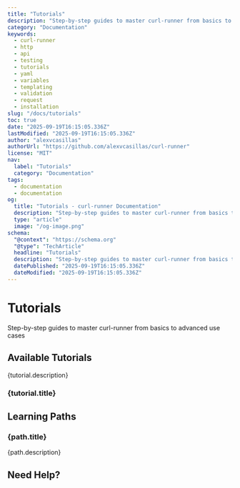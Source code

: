 ```yaml
---
title: "Tutorials"
description: "Step-by-step guides to master curl-runner from basics to advanced use cases"
category: "Documentation"
keywords:
  - curl-runner
  - http
  - api
  - testing
  - tutorials
  - yaml
  - variables
  - templating
  - validation
  - request
  - installation
slug: "/docs/tutorials"
toc: true
date: "2025-09-19T16:15:05.336Z"
lastModified: "2025-09-19T16:15:05.336Z"
author: "alexvcasillas"
authorUrl: "https://github.com/alexvcasillas/curl-runner"
license: "MIT"
nav:
  label: "Tutorials"
  category: "Documentation"
tags:
  - documentation
  - documentation
og:
  title: "Tutorials - curl-runner Documentation"
  description: "Step-by-step guides to master curl-runner from basics to advanced use cases"
  type: "article"
  image: "/og-image.png"
schema:
  "@context": "https://schema.org"
  "@type": "TechArticle"
  headline: "Tutorials"
  description: "Step-by-step guides to master curl-runner from basics to advanced use cases"
  datePublished: "2025-09-19T16:15:05.336Z"
  dateModified: "2025-09-19T16:15:05.336Z"
---
```


# Tutorials

Step-by-step guides to master curl-runner from basics to advanced use cases

## Available Tutorials

{tutorial.description}

### {tutorial.title}

## Learning Paths

### {path.title}

{path.description}

## Need Help?
